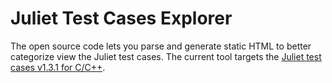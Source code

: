 # Juliet Test Cases Explorer

The open source code lets you parse and generate static HTML to better categorize view the Juliet test cases. The current tool targets the [Juliet test cases v1.3.1 for C/C++](https://samate.nist.gov/SARD/test-suites/116).
